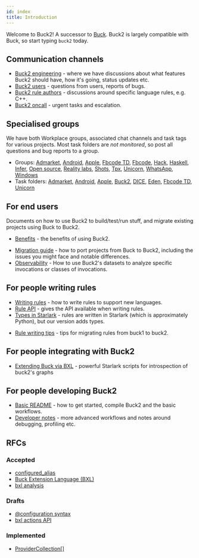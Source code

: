 ```yaml
---
id: index
title: Introduction
---
```


Welcome to Buck2! A successor to [Buck](https://buck.build). Buck2 is largely compatible with Buck, so start typing `buck2` today.

<FbInternalOnly>

## Communication channels

* [Buck2 engineering](https://fb.workplace.com/groups/buck2prototyping) - where we have discussions about what features Buck2 should have, how it's going, status updates etc.
* [Buck2 users](https://fb.workplace.com/groups/buck2users) - questions from users, reports of bugs.
* [Buck2 rule authors](https://fb.workplace.com/groups/347532827186692) - discussions around specific language rules, e.g. C++.
* [Buck2 oncall](https://www.internalfb.com/intern/monitor/oncall_profile?oncall=buck2) - urgent tasks and escalation.

## Specialised groups

We have both Workplace groups, associated chat channels and task tags for various projects. Most task folders are _not monitored_, so post all questions and bug reports to a group.

* Groups: [Admarket](https://fb.workplace.com/groups/2011248092366093), [Android](https://fb.workplace.com/groups/4318511658259181), [Apple](https://fb.workplace.com/groups/305599448025888/), [Fbcode TD](https://fb.workplace.com/groups/603286664133355/), [Fbcode](https://fb.workplace.com/groups/1080276222750085), [Hack](https://fb.workplace.com/groups/496546384752884), [Haskell](https://fb.workplace.com/groups/202582585277200/), [Infer](https://fb.workplace.com/groups/601798364244831/), [Open source](https://fb.workplace.com/groups/3434452653448246), [Reality labs](https://fb.workplace.com/groups/930797200910874/), [Shots](https://fb.workplace.com/groups/4899204743424118), [Tpx](https://fb.workplace.com/groups/900436963938958/), [Unicorn](https://fb.workplace.com/groups/503973410692177), [WhatsApp](https://fb.workplace.com/groups/whatsapp.buck2), [Windows](https://fb.workplace.com/groups/580747310463852/)
* Task folders: [Admarket](https://www.internalfb.com/tasks?q=163089765955500), [Android](https://www.internalfb.com/tasks?q=406698320868619), [Apple](https://www.internalfb.com/tasks?q=1710478139132259), [Buck2](https://www.internalfb.com/tasks?q=446583836738538), [DICE](https://www.internalfb.com/tasks?q=413466250534831),
 [Eden](https://www.internalfb.com/tasks?q=406698320868619), [Fbcode TD](https://www.internalfb.com/tasks?q=980682532796984), [Unicorn](https://www.internalfb.com/tasks?q=262220628906648)

</FbInternalOnly>

## For end users

Documents on how to use Buck2 to build/test/run stuff, and migrate existing projects using Buck to Buck2.

* [Benefits](benefits.md) - the benefits of using Buck2.

<FbInternalOnly>

* [Migration guide](migration_guide.fb.md) - how to port projects from Buck to Buck2, including the issues you might face and notable differences.
* [Observability](developers/observability.fb.md) - How to use Buck2's datasets to analyze
specific invocations or classes of invocations.

</FbInternalOnly>

## For people writing rules

* [Writing rules](rule_authors/writing_rules.md) - how to write rules to support new languages.
* [Rule API](rule_authors/rule_api.md) - gives the API available when writing rules.
* [Types in Starlark](https://github.com/facebookexperimental/starlark-rust/blob/main/docs/types.md) - rules are written in Starlark (which is approximately Python), but our version adds types.

<FbInternalOnly>

* [Rule writing tips](rule_authors/rule_writing_tips.fb.md) - tips for migrating rules from buck1 to buck2.

</FbInternalOnly>

## For people integrating with Buck2

* [Extending Buck via BXL](developers/bxl.md) - powerful Starlark scripts for introspection of buck2's graphs

<FbInternalOnly>

## For people developing Buck2

* [Basic README](https://www.internalfb.com/code/fbsource/fbcode/buck2/README.md) - how to get started, compile Buck2 and the basic workflows.
* [Developer notes](developers/developers.fb.md) - more advanced workflows and notes around debugging, profiling etc.

</FbInternalOnly>

## RFCs

### Accepted

* [configured_alias](rfcs/configured-alias.md)
* [Buck Extension Language (BXL)](rfcs/bxl.md)
* [bxl analysis](rfcs/bxl-analysis.md)

### Drafts

* [@configuration syntax](rfcs/drafts/configuration-at-syntax.md)
* [bxl actions API](rfcs/drafts/bxl-actions.md)

### Implemented

* [ProviderCollection[]](rfcs/implemented/provider-collection-at.md)
